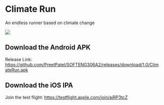 # Climate Run
An endless runner based on climate change

![](https://im4.ezgif.com/tmp/ezgif-4-b8bdd79000a8.gif)

## Download the Android APK
Release Link: https://github.com/PreetPatel/SOFTENG306A2/releases/download/1.0/ClimateRun.apk

## Download the iOS IPA
Join the test flight: https://testflight.apple.com/join/ajRP3tcZ
